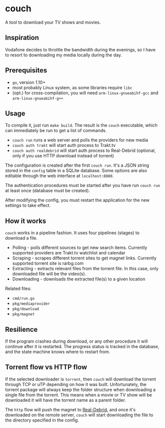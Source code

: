 # couch

A tool to download your TV shows and movies.

## Inspiration

Vodafone decides to throttle the bandwidth during the evenings, so I have to resort to downloading
my media locally during the day.

## Prerequisites

- `go`, version 1.10+
- most probably Linux system, as some libraries require `libc`
- (opt.) for cross-compilation, you will need `arm-linux-gnueabihf-gcc` and `arm-linux-gnueabihf-g++`


## Usage

To compile it, just run `make build`. The result is the `couch` executable, which can immediately be run to get a list 
of commands.

- `couch run` runs a web server and polls the providers for new media
- `couch auth trakt` will start auth process to Trakt.tv
- `couch auth realdebrid` will start auth process to Real-Debrid (optional, only if you use HTTP download instead of torrent)

The configuration is created after the first `couch run`. It's a JSON string stored in the `config` table in a SQLite database.
Some options are also editable through the web interface at `localhost:8080`.

The authentication procedures must be started after you have run `couch run` at least once (database must be created).

After modifying the config, you must restart the application for the new settings to take effect.

## How it works

`couch` works in a pipeline fashion. It uses four pipelines (stages) to download a file.

- Polling - polls different sources to get new search items. Currently supported providers are Trakt.tv watchlist and calendar
- Scraping - scrapes different torrent sites to get magnet links. Currently supported torrent site is rarbg.com
- Extracting - extracts relevant files from the torrent file. In this case, only downloaded file will be the video(s).
- Downloading - downloads the extracted file(s) to a given location

Related files:
- `cmd/run.go`
- `pkg/mediaprovider`
- `pkg/download`
- `pkg/magnet`

## Resilience

If the program crashes during download, or any other procedure it will continue after it is restarted. The progress
status is tracked in the database, and the state machine knows where to restart from.


## Torrent flow vs HTTP flow

If the selected downloader is `torrent`, then `couch` will download the torrent through TCP or uTP depending on how it 
was built. Unfortunately, the torrent package will always keep the folder structure when downloading a single file
from the torrent. This means when a movie or TV show will be downloaded it will have the torrent name as a parent folder.

The `http` flow will push the magnet to [Real-Debrid](http://real-debrid.com), and once it's downloaded on the remote
server, `couch` will start downloading the file to the directory specified in the config.
